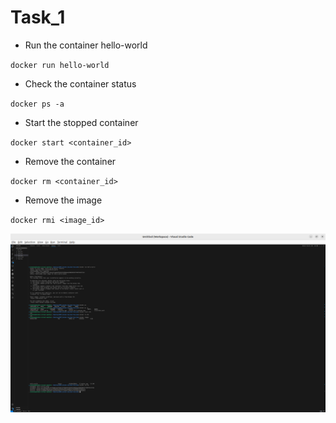 # Task_1

- Run the container hello-world

`docker run hello-world`

- Check the container status

`docker ps -a`

- Start the stopped container

`docker start <container_id>`

- Remove the container

`docker rm <container_id>`

- Remove the image

`docker rmi <image_id>`

![Screenshot of Commands.png](Screenshot_of_Commands.png)
